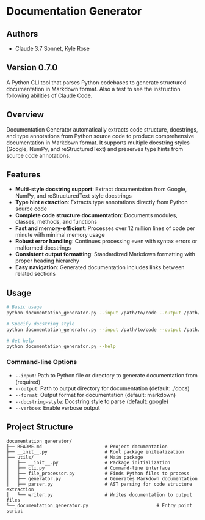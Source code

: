 # Documentation Generator
## Authors
- Claude 3.7 Sonnet, Kyle Rose
## Version 0.7.0

A Python CLI tool that parses Python codebases to generate structured documentation in Markdown format.
Also a test to see the instruction following abilities of Claude Code.

## Overview

Documentation Generator automatically extracts code structure, docstrings, and type annotations from Python source code to produce comprehensive documentation in Markdown format. It supports multiple docstring styles (Google, NumPy, and reStructuredText) and preserves type hints from source code annotations.

## Features

- **Multi-style docstring support**: Extract documentation from Google, NumPy, and reStructuredText style docstrings
- **Type hint extraction**: Extracts type annotations directly from Python source code
- **Complete code structure documentation**: Documents modules, classes, methods, and functions
- **Fast and memory-efficient**: Processes over 12 million lines of code per minute with minimal memory usage
- **Robust error handling**: Continues processing even with syntax errors or malformed docstrings
- **Consistent output formatting**: Standardized Markdown formatting with proper heading hierarchy
- **Easy navigation**: Generated documentation includes links between related sections

## Usage

```bash
# Basic usage
python documentation_generator.py --input /path/to/code --output /path/to/docs

# Specify docstring style
python documentation_generator.py --input /path/to/code --output /path/to/docs --docstring-style google

# Get help
python documentation_generator.py --help
```

### Command-line Options

- `--input`: Path to Python file or directory to generate documentation from (required)
- `--output`: Path to output directory for documentation (default: ./docs)
- `--format`: Output format for documentation (default: markdown)
- `--docstring-style`: Docstring style to parse (default: google)
- `--verbose`: Enable verbose output

## Project Structure

```
documentation_generator/
├── README.md                       # Project documentation
├── __init__.py                     # Root package initialization
├── utils/                          # Main package
│   ├── __init__.py                 # Package initialization 
│   ├── cli.py                      # Command-line interface
│   ├── file_processor.py           # Finds Python files to process
│   ├── generator.py                # Generates Markdown documentation
│   ├── parser.py                   # AST parsing for code structure extraction
│   └── writer.py                   # Writes documentation to output files
└── documentation_generator.py                         # Entry point script
```
